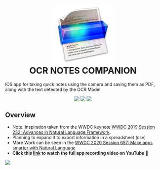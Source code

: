 <p align="center" style="margin-bottom: 0px !important;">
  <img width="200" src="./Icons/iOS/AppIcon.appiconset/prizmo-2-scanning-ocr-speech-2013-05-17-1024.png" alt="App logo" align="center">
</p>
<h1 align="center" style="margin-top: 0px;">OCR NOTES COMPANION</h1>

IOS app for taking quick notes using the camera and saving them as PDF, along with the text detected by the OCR Model

<p align="center">
  <img src="https://i.pinimg.com/originals/e2/a9/14/e2a914b1d0b6c62b1989c674bd4c1efe.jpg" width="250" />
  <img src="https://i.pinimg.com/564x/7b/e6/70/7be670dd3b05828ce5e152ba66bf3565.jpg" width="250" /> 
  <img src="https://i.pinimg.com/originals/ec/19/ac/ec19ac3833df19c8ae266a2126536f73.png" width="250"/>
</p>

## Overview

- Note: Inspiration taken from the WWDC keynote [WWDC 2019 Session 232: Advances in Natural Language Framework](https://developer.apple.com/videos/play/wwdc2019/232/).
- Planning to expand it to export information in a spreadsheet (csv)
- More Work can be seen in the [WWDC 2020 Session 657: Make apps smarter with Natural Language](https://developer.apple.com/videos/play/wwdc2020/10657)
- **Click this [link](https://www.youtube.com/watch?v=og1rGgQGLB8) to watch the full app recording video on YouTube 🎥**

<img src = "https://j.gifs.com/QnPkLY.gif" width="200"/>


